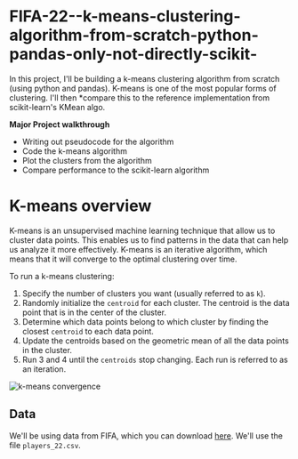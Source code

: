 # FIFA-22--k-means-clustering-algorithm-from-scratch-python-pandas-only-not-directly-scikit-
In this project, I'll be building a k-means clustering algorithm from scratch (using python and pandas). K-means is one of the most popular forms of clustering.
I'll then *compare this to the reference implementation from scikit-learn's KMean algo.


**Major Project walkthrough**

* Writing out pseudocode for the algorithm
* Code the k-means algorithm
* Plot the clusters from the algorithm
* Compare performance to the scikit-learn algorithm



# K-means overview

K-means is an unsupervised machine learning technique that allow us to cluster data points.  This enables us to find patterns in the data that can help us analyze it more effectively.  K-means is an iterative algorithm, which means that it will converge to the optimal clustering over time.

To run a k-means clustering:

1. Specify the number of clusters you want (usually referred to as `k`).
2. Randomly initialize the `centroid` for each cluster.  The centroid is the data point that is in the center of the cluster.  
3. Determine which data points belong to which cluster by finding the closest `centroid` to each data point.
4. Update the centroids based on the geometric mean of all the data points in the cluster.
5. Run 3 and 4 until the `centroids` stop changing.  Each run is referred to as an iteration.


![k-means convergence](images/K-means_convergence.gif)

## Data

We'll be using data from FIFA, which you can download [here](https://www.kaggle.com/datasets/stefanoleone992/fifa-22-complete-player-dataset).  We'll use the file `players_22.csv`.


